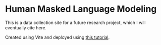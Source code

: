 # Human Masked Language Modeling

This is a data collection site for a future research project, which I will eventually cite here.

Created using Vite and deployed using [this tutorial](https://medium.com/@aishwaryaparab1/deploying-vite-deploying-vite-app-to-github-pages-166fff40ffd3).